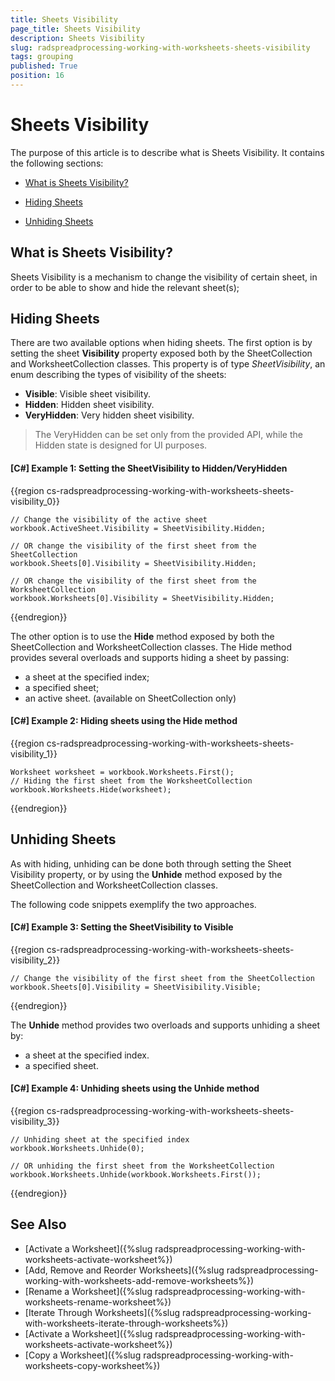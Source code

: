 ```yaml
---
title: Sheets Visibility
page_title: Sheets Visibility
description: Sheets Visibility
slug: radspreadprocessing-working-with-worksheets-sheets-visibility
tags: grouping
published: True
position: 16
---
```


# Sheets Visibility

The purpose of this article is to describe what is Sheets Visibility. It contains the following sections:

* [What is Sheets Visibility?](#what-is-hiding-sheets)

* [Hiding Sheets](#hiding-sheets)

* [Unhiding Sheets](#unhiding-sheets)

## What is Sheets Visibility?

Sheets Visibility is a mechanism to change the visibility of certain sheet, in order to be able to show and hide the relevant sheet(s);

## Hiding Sheets

There are two available options when hiding sheets. The first option is by setting the sheet **Visibility** property exposed both by the SheetCollection and WorksheetCollection classes. This property is of type *SheetVisibility*, an enum describing the types of visibility of the sheets:
* **Visible**: Visible sheet visibility.
* **Hidden**: Hidden sheet visibility.
* **VeryHidden**: Very hidden sheet visibility.  

> The VeryHidden can be set only from the provided API, while the Hidden state is designed for UI purposes.

#### **[C#] Example 1: Setting the SheetVisibility to Hidden/VeryHidden**

{{region cs-radspreadprocessing-working-with-worksheets-sheets-visibility_0}}

    // Change the visibility of the active sheet
    workbook.ActiveSheet.Visibility = SheetVisibility.Hidden;
    
    // OR change the visibility of the first sheet from the SheetCollection
    workbook.Sheets[0].Visibility = SheetVisibility.Hidden;
    
    // OR change the visibility of the first sheet from the WorksheetCollection
    workbook.Worksheets[0].Visibility = SheetVisibility.Hidden;
{{endregion}}

The other option is to use the **Hide** method exposed by both the SheetCollection and WorksheetCollection classes. The Hide method provides several overloads and supports hiding a sheet by passing:  
* a sheet at the specified index; 
* a specified sheet;
* an active sheet. (available on SheetCollection only)

#### **[C#] Example 2: Hiding sheets using the Hide method**

{{region cs-radspreadprocessing-working-with-worksheets-sheets-visibility_1}}

    Worksheet worksheet = workbook.Worksheets.First();
    // Hiding the first sheet from the WorksheetCollection
    workbook.Worksheets.Hide(worksheet);
{{endregion}}


## Unhiding Sheets

As with hiding, unhiding can be done both through setting the Sheet Visibility property, or by using the **Unhide** method exposed by the SheetCollection and WorksheetCollection classes.

The following code snippets exemplify the two approaches.

#### **[C#] Example 3: Setting the SheetVisibility to Visible**

{{region cs-radspreadprocessing-working-with-worksheets-sheets-visibility_2}}

    // Change the visibility of the first sheet from the SheetCollection
    workbook.Sheets[0].Visibility = SheetVisibility.Visible;
{{endregion}}

The **Unhide** method provides two overloads and supports unhiding a sheet by:  
* a sheet at the specified index.  
* a specified sheet.

#### **[C#] Example 4: Unhiding sheets using the Unhide method**

{{region cs-radspreadprocessing-working-with-worksheets-sheets-visibility_3}}

    // Unhiding sheet at the specified index
	workbook.Worksheets.Unhide(0);
	
	// OR unhiding the first sheet from the WorksheetCollection
    workbook.Worksheets.Unhide(workbook.Worksheets.First());
{{endregion}}

## See Also

* [Activate a Worksheet]({%slug radspreadprocessing-working-with-worksheets-activate-worksheet%})
* [Add, Remove and Reorder Worksheets]({%slug radspreadprocessing-working-with-worksheets-add-remove-worksheets%})
* [Rename a Worksheet]({%slug radspreadprocessing-working-with-worksheets-rename-worksheet%})
* [Iterate Through Worksheets]({%slug radspreadprocessing-working-with-worksheets-iterate-through-worksheets%})
* [Activate a Worksheet]({%slug radspreadprocessing-working-with-worksheets-activate-worksheet%})
* [Copy a Worksheet]({%slug radspreadprocessing-working-with-worksheets-copy-worksheet%})

